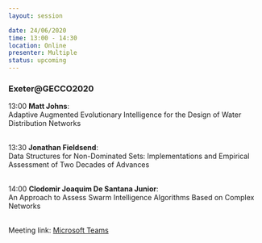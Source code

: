 ```yaml
---
layout: session

date: 24/06/2020
time: 13:00 - 14:30
location: Online
presenter: Multiple
status: upcoming
---
```

### Exeter@GECCO2020
13:00 **Matt Johns**:<br/>Adaptive Augmented Evolutionary Intelligence for the Design of Water Distribution Networks<br/><br/>

13:30 **Jonathan Fieldsend**:<br/>Data Structures for Non-Dominated Sets: Implementations and Empirical Assessment of Two Decades of Advances<br/><br/>

14:00 **Clodomir Joaquim De Santana Junior**:<br/>An Approach to Assess Swarm Intelligence Algorithms Based on Complex Networks<br/><br/>


Meeting link: [Microsoft Teams](https://teams.microsoft.com/dl/launcher/launcher.html?url=%2f_%23%2fl%2fmeetup-join%2f19%3ameeting_ZGRiNDk3ZmEtZThmNS00MTI2LWJlNDgtOGNjMGFmOTI4NTQ2%40thread.v2%2f0%3fcontext%3d%257b%2522Tid%2522%253a%2522912a5d77-fb98-4eee-af32-1334d8f04a53%2522%252c%2522Oid%2522%253a%2522eb63092b-f8dc-48ff-a9da-25774eba55b5%2522%257d%26anon%3dtrue&type=meetup-join&deeplinkId=327503d2-1d8d-4a76-99e0-98b762866c48&directDl=true&msLaunch=true&enableMobilePage=true&suppressPrompt=true#)
